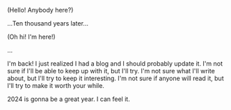  (Hello! Anybody here?)

...Ten thousand years later...

 (Oh hi! I'm here!)
 
...

I'm back! I just realized I had a blog and I should probably update it. I'm not sure if I'll be able to keep up with it, but I'll try. I'm not sure what I'll write about, but I'll try to keep it interesting. I'm not sure if anyone will read it, but I'll try to make it worth your while.

2024 is gonna be a great year. I can feel it.
